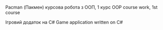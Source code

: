Pacman (Пакмен)
курсова робота з ООП, 1 курс
OOP course work, 1st course

Ігровий додаток на C#
 Game application written on C#
